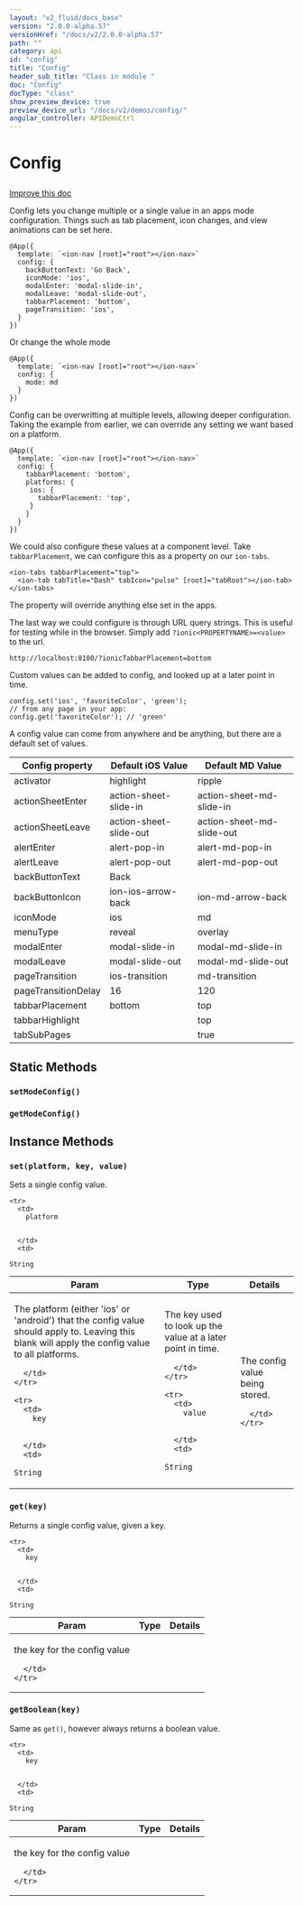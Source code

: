 ```yaml
---
layout: "v2_fluid/docs_base"
version: "2.0.0-alpha.57"
versionHref: "/docs/v2/2.0.0-alpha.57"
path: ""
category: api
id: "config"
title: "Config"
header_sub_title: "Class in module "
doc: "Config"
docType: "class"
show_preview_device: true
preview_device_url: "/docs/v2/demos/config/"
angular_controller: APIDemoCtrl 
---
```










<h1 class="api-title">


Config






</h1>

<a class="improve-v2-docs" href='http://github.com/driftyco/ionic/edit/2.0/ionic/config/config.ts#L9'>
Improve this doc
</a>






<p>Config lets you change multiple or a single value in an apps mode configuration. Things such as tab placement, icon changes, and view animations can be set here.</p>
<pre><code class="lang-ts">@App({
  template: `&lt;ion-nav [root]=&quot;root&quot;&gt;&lt;/ion-nav&gt;`
  config: {
    backButtonText: &#39;Go Back&#39;,
    iconMode: &#39;ios&#39;,
    modalEnter: &#39;modal-slide-in&#39;,
    modalLeave: &#39;modal-slide-out&#39;,
    tabbarPlacement: &#39;bottom&#39;,
    pageTransition: &#39;ios&#39;,
  }
})
</code></pre>
<p>Or change the whole mode</p>
<pre><code class="lang-ts">@App({
  template: `&lt;ion-nav [root]=&quot;root&quot;&gt;&lt;/ion-nav&gt;`
  config: {
    mode: md
  }
})
</code></pre>
<p>Config can be overwritting at multiple levels, allowing deeper configuration. Taking the example from earlier, we can override any setting we want based on a platform.</p>
<pre><code class="lang-ts">@App({
  template: `&lt;ion-nav [root]=&quot;root&quot;&gt;&lt;/ion-nav&gt;`
  config: {
    tabbarPlacement: &#39;bottom&#39;,
    platforms: {
     ios: {
       tabbarPlacement: &#39;top&#39;,
     }
    }
  }
})
</code></pre>
<p>We could also configure these values at a component level. Take <code>tabbarPlacement</code>, we can configure this as a property on our <code>ion-tabs</code>.</p>
<pre><code class="lang-html">&lt;ion-tabs tabbarPlacement=&quot;top&quot;&gt;
  &lt;ion-tab tabTitle=&quot;Dash&quot; tabIcon=&quot;pulse&quot; [root]=&quot;tabRoot&quot;&gt;&lt;/ion-tab&gt;
&lt;/ion-tabs&gt;
</code></pre>
<p>The property will override anything else set in the apps.</p>
<p>The last way we could configure is through URL query strings. This is useful for testing while in the browser.
Simply add <code>?ionic&lt;PROPERTYNAME&gt;=&lt;value&gt;</code> to the url.</p>
<pre><code class="lang-bash">http://localhost:8100/?ionicTabbarPlacement=bottom
</code></pre>
<p>Custom values can be added to config, and looked up at a later point in time.</p>
<pre><code class="lang-javascript">config.set(&#39;ios&#39;, &#39;favoriteColor&#39;, &#39;green&#39;);
// from any page in your app:
config.get(&#39;favoriteColor&#39;); // &#39;green&#39;
</code></pre>
<p>A config value can come from anywhere and be anything, but there are a default set of values.</p>
<table>
<thead>
<tr>
<th>Config property</th>
<th>Default iOS Value</th>
<th>Default MD Value</th>
</tr>
</thead>
<tbody>
<tr>
<td>activator</td>
<td>highlight</td>
<td>ripple</td>
</tr>
<tr>
<td>actionSheetEnter</td>
<td>action-sheet-slide-in</td>
<td>action-sheet-md-slide-in</td>
</tr>
<tr>
<td>actionSheetLeave</td>
<td>action-sheet-slide-out</td>
<td>action-sheet-md-slide-out</td>
</tr>
<tr>
<td>alertEnter</td>
<td>alert-pop-in</td>
<td>alert-md-pop-in</td>
</tr>
<tr>
<td>alertLeave</td>
<td>alert-pop-out</td>
<td>alert-md-pop-out</td>
</tr>
<tr>
<td>backButtonText</td>
<td>Back</td>
<td></td>
</tr>
<tr>
<td>backButtonIcon</td>
<td>ion-ios-arrow-back</td>
<td>ion-md-arrow-back</td>
</tr>
<tr>
<td>iconMode</td>
<td>ios</td>
<td>md</td>
</tr>
<tr>
<td>menuType</td>
<td>reveal</td>
<td>overlay</td>
</tr>
<tr>
<td>modalEnter</td>
<td>modal-slide-in</td>
<td>modal-md-slide-in</td>
</tr>
<tr>
<td>modalLeave</td>
<td>modal-slide-out</td>
<td>modal-md-slide-out</td>
</tr>
<tr>
<td>pageTransition</td>
<td>ios-transition</td>
<td>md-transition</td>
</tr>
<tr>
<td>pageTransitionDelay</td>
<td>16</td>
<td>120</td>
</tr>
<tr>
<td>tabbarPlacement</td>
<td>bottom</td>
<td>top</td>
</tr>
<tr>
<td>tabbarHighlight</td>
<td></td>
<td>top</td>
</tr>
<tr>
<td>tabSubPages</td>
<td></td>
<td>true</td>
</tr>
</tbody>
</table>

<!-- @usage tag -->


<!-- @property tags -->
<h2>Static Methods</h2>
<div id="setModeConfig"></div>
<h3><code>setModeConfig()</code>
  
</h3>











<div id="getModeConfig"></div>
<h3><code>getModeConfig()</code>
  
</h3>













<!-- instance methods on the class -->

<h2>Instance Methods</h2>

<div id="set"></div>

<h3>
<code>set(platform,&nbsp;key,&nbsp;value)</code>
  

</h3>

Sets a single config value.


<table class="table param-table" style="margin:0;">
  <thead>
    <tr>
      <th>Param</th>
      <th>Type</th>
      <th>Details</th>
    </tr>
  </thead>
  <tbody>
    
    <tr>
      <td>
        platform
        
        
      </td>
      <td>
        
  <code>String</code>
      </td>
      <td>
        <p>The platform (either &#39;ios&#39; or &#39;android&#39;) that the config value should apply to. Leaving this blank will apply the config value to all platforms.</p>

        
      </td>
    </tr>
    
    <tr>
      <td>
        key
        
        
      </td>
      <td>
        
  <code>String</code>
      </td>
      <td>
        <p>The key used to look up the value at a later point in time.</p>

        
      </td>
    </tr>
    
    <tr>
      <td>
        value
        
        
      </td>
      <td>
        
  <code>String</code>
      </td>
      <td>
        <p>The config value being stored.</p>

        
      </td>
    </tr>
    
  </tbody>
</table>








<div id="get"></div>

<h3>
<code>get(key)</code>
  

</h3>

Returns a single config value, given a key.


<table class="table param-table" style="margin:0;">
  <thead>
    <tr>
      <th>Param</th>
      <th>Type</th>
      <th>Details</th>
    </tr>
  </thead>
  <tbody>
    
    <tr>
      <td>
        key
        
        
      </td>
      <td>
        
  <code>String</code>
      </td>
      <td>
        <p>the key for the config value</p>

        
      </td>
    </tr>
    
  </tbody>
</table>








<div id="getBoolean"></div>

<h3>
<code>getBoolean(key)</code>
  

</h3>

Same as `get()`, however always returns a boolean value.


<table class="table param-table" style="margin:0;">
  <thead>
    <tr>
      <th>Param</th>
      <th>Type</th>
      <th>Details</th>
    </tr>
  </thead>
  <tbody>
    
    <tr>
      <td>
        key
        
        
      </td>
      <td>
        
  <code>String</code>
      </td>
      <td>
        <p>the key for the config value</p>

        
      </td>
    </tr>
    
  </tbody>
</table>






<!-- related link --><!-- end content block -->


<!-- end body block -->

